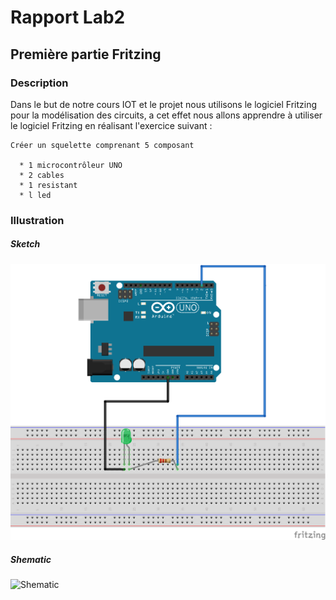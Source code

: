 # Rapport Lab2

## Première partie  Fritzing

### Description

  Dans le but de notre cours IOT et le projet nous utilisons le logiciel Fritzing pour la modélisation des circuits,
  a cet effet nous allons apprendre à utiliser le logiciel Fritzing en réalisant l'exercice suivant :

    Créer un squelette comprenant 5 composant

      * 1 microcontrôleur UNO
      * 2 cables
      * 1 resistant
      * l led


###   Illustration

##### Sketch
![Sketch](sketch.png)

##### Shematic
![Shematic](shematic.png)
